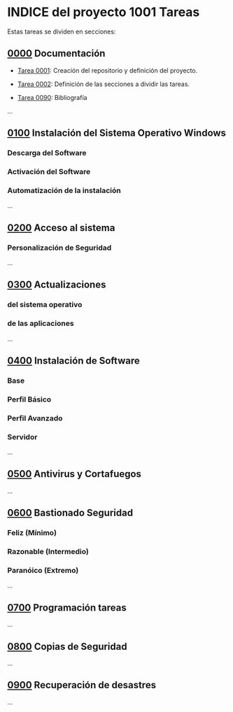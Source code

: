 # INDICE del proyecto 1001 Tareas


Estas tareas se dividen en secciones:

## [0000](#0000-documentación) Documentación

- [Tarea 0001](./0000/0001-Creacion_del_repositorio_y_definicion_del_proyecto.md): Creación del repositorio y definición del proyecto. 


- [Tarea 0002](./0000/0002-Definicion_de_las_secciones_a_dividir_las_tareas.md): Definición de las secciones a dividir las tareas.
- [Tarea 0090](./0000/0090-Bibliografia.md): Bibliografía

...

## [0100](#0100-instalación-del-sistema-operativo-windows) Instalación del Sistema Operativo Windows

  ### Descarga del Software
  ### Activación del Software
  ### Automatización de la instalación

...

## [0200](#0200-acceso-al-sistema) Acceso al sistema
  ### Personalización de Seguridad

...

## [0300](#0300-actualizaciones) Actualizaciones
### del sistema operativo
### de las aplicaciones

...

## [0400](#0400-instalación-de-software) Instalación de Software
  ### Base
  ### Perfil Básico
  ### Perfil Avanzado
  ### Servidor

...  

## [0500](#0500-antivirus-y-cortafuegos) Antivirus y Cortafuegos

...

## [0600](#0600-bastionado-seguridad) Bastionado Seguridad 
  ### Feliz (Mínimo)
  ### Razonable (Intermedio)
  ### Paranóico (Extremo)

...

## [0700](#0700-programación-tareas) Programación tareas 

...

## [0800](#0800-copias-de-seguridad) Copias de Seguridad

...

## [0900](#0900-recuperación-de-desastres) Recuperación de desastres

... 

